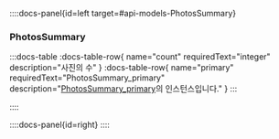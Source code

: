 ::::docs-panel{id=left target=#api-models-PhotosSummary}

### PhotosSummary

:::docs-table
:docs-table-row{
name="count"
requiredText="integer"
description="사진의 수"
}
:docs-table-row{
name="primary"
requiredText="PhotosSummary_primary"
description="<a href='/docs/reference/#api-models-PhotosSummary_primary'>PhotosSummary_primary</a>의 인스턴스입니다."
}
:::

::::

::::docs-panel{id=right}
::::
